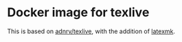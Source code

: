 # Docker image for texlive

This is based on [adnrv/texlive](https://hub.docker.com/r/adnrv/texlive/), with the addition of [latexmk](https://www.ctan.org/pkg/latexmk/).
